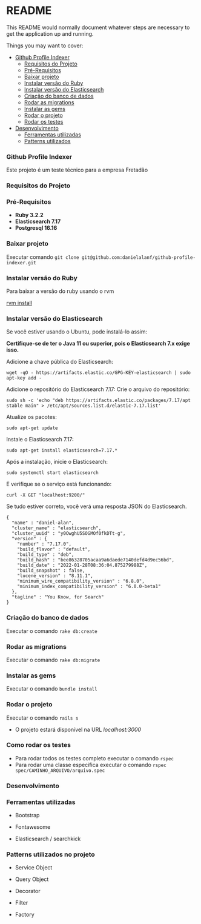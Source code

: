 # README

This README would normally document whatever steps are necessary to get the
application up and running.

Things you may want to cover:

- [Github Profile Indexer](#github-profile-indexer)
  - [Requisitos do Projeto](#requisitos)
  - [Pré-Requisitos](#pré-requisitos)
  - [Baixar projeto](#baixar-projeto)
  - [Instalar versão do Ruby](#instale-elasticsearch)
  - [Instalar versão do Elasticsearch](#instale-elasticsearch)
  - [Criação do banco de dados](#criacao-banco-dados)
  - [Rodar as migrations](#rodar-migrations)
  - [Instalar as gems](#instalar-gems)
  - [Rodar o projeto](#rodar-projeto)
  - [Rodar os testes](#rodar-testes)
- [Desenvolvimento](#desenvolvimento)
  - [Ferramentas utilizadas](#ferramentas-utilizadas)
  - [Patterns utilizados](#patterns-utilizados)

### Github Profile Indexer

Este projeto é um teste técnico para a empresa Fretadão

### Requisitos do Projeto


### Pré-Requisitos

* **Ruby 3.2.2**
* **Elasticsearch 7.17**
* **Postgresql 16.16**

### Baixar projeto

Executar comando ```git clone git@github.com:danielalanf/github-profile-indexer.git```

### Instalar versão do Ruby

Para baixar a versão do ruby usando o rvm

[rvm install](https://rvm.io/rvm/install)

### Instalar versão do Elasticsearch

Se você estiver usando o Ubuntu, pode instalá-lo assim:

**Certifique-se de ter o Java 11 ou superior, pois o Elasticsearch 7.x exige isso.**

Adicione a chave pública do Elasticsearch:

```
wget -qO - https://artifacts.elastic.co/GPG-KEY-elasticsearch | sudo apt-key add -
```

Adicione o repositório do Elasticsearch 7.17: Crie o arquivo do repositório:

```
sudo sh -c 'echo "deb https://artifacts.elastic.co/packages/7.17/apt stable main" > /etc/apt/sources.list.d/elastic-7.17.list'
```

Atualize os pacotes:

```
sudo apt-get update
```

Instale o Elasticsearch 7.17:

```
sudo apt-get install elasticsearch=7.17.*
```

Após a instalação, inicie o Elasticsearch:

```
sudo systemctl start elasticsearch
```

E verifique se o serviço está funcionando:

```
curl -X GET "localhost:9200/"
```

Se tudo estiver correto, você verá uma resposta JSON do Elasticsearch.

```
{
  "name" : "daniel-alan",
  "cluster_name" : "elasticsearch",
  "cluster_uuid" : "y0OwghU5SOGMOf0fkDTt-g",
  "version" : {
    "number" : "7.17.0",
    "build_flavor" : "default",
    "build_type" : "deb",
    "build_hash" : "bee86328705acaa9a6daede7140defd4d9ec56bd",
    "build_date" : "2022-01-28T08:36:04.875279988Z",
    "build_snapshot" : false,
    "lucene_version" : "8.11.1",
    "minimum_wire_compatibility_version" : "6.8.0",
    "minimum_index_compatibility_version" : "6.0.0-beta1"
  },
  "tagline" : "You Know, for Search"
}
```

### Criação do banco de dados

Executar o comando ```rake db:create```

### Rodar as migrations

Executar o comando ```rake db:migrate```

### Instalar as gems

Executar o comando ```bundle install```

### Rodar o projeto

Executar o comando ```rails s```

* O projeto estará disponível na URL *localhost:3000*

### Como rodar os testes

* Para rodar todos os testes completo executar o comando ```rspec```
* Para rodar uma classe especifica executar o comando ```rspec spec/CAMINHO_ARQUIVO/arquivo.spec```

### Desenvolvimento

### Ferramentas utilizadas

* Bootstrap

* Fontawesome

* Elasticsearch / searchkick

### Patterns utilizados no projeto

* Service Object

* Query Object

* Decorator

* Filter

* Factory
